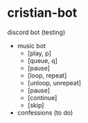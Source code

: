 # cristian-bot
discord bot (testing)
- music bot
  - [play, p]
  - [queue, q]
  - [pause]
  - [loop, repeat]
  - [unloop, unrepeat]
  - [pause]
  - [continue]
  - [skip]
- confessions (to do)
